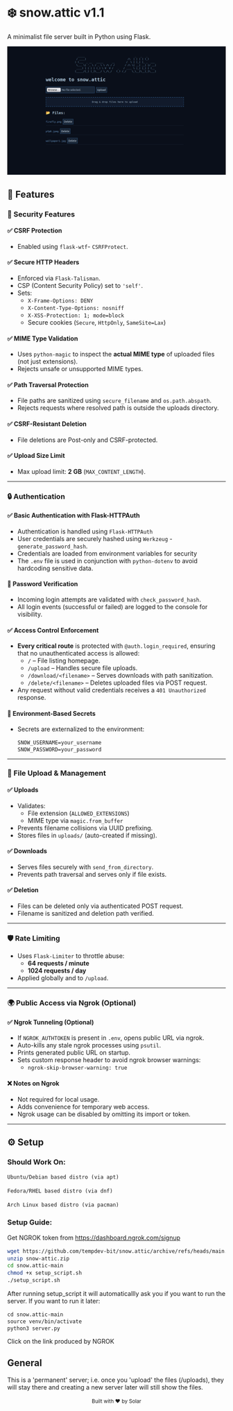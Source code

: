 # ❄️ snow.attic v1.1

A minimalist file server built in Python using Flask.

![snow.attic demo](image.png)

## 🔐 Features

### 🔐 Security Features

#### ✅ CSRF Protection
- Enabled using `flask-wtf`- `CSRFProtect`.

#### ✅ Secure HTTP Headers
- Enforced via `Flask-Talisman`.
- CSP (Content Security Policy) set to `'self'`.
- Sets:
  - `X-Frame-Options: DENY`
  - `X-Content-Type-Options: nosniff`
  - `X-XSS-Protection: 1; mode=block`
  - Secure cookies (`Secure`, `HttpOnly`, `SameSite=Lax`)

#### ✅ MIME Type Validation
- Uses `python-magic` to inspect the **actual MIME type** of uploaded files (not just extensions).
- Rejects unsafe or unsupported MIME types.

#### ✅ Path Traversal Protection
- File paths are sanitized using `secure_filename` and `os.path.abspath`.
- Rejects requests where resolved path is outside the uploads directory.

#### ✅ CSRF-Resistant Deletion
- File deletions are Post-only and CSRF-protected.

#### ✅ Upload Size Limit
- Max upload limit: **2 GB** (`MAX_CONTENT_LENGTH`).

---

### 🔒 Authentication

#### ✅ Basic Authentication with Flask-HTTPAuth
- Authentication is handled using `Flask-HTTPAuth`
- User credentials are securely hashed using `Werkzeug` - `generate_password_hash`.
- Credentials are loaded from environment variables for security
- The `.env` file is used in conjunction with `python-dotenv` to avoid hardcoding sensitive data.

#### 🔐 Password Verification
- Incoming login attempts are validated with `check_password_hash`.
- All login events (successful or failed) are logged to the console for visibility.

#### ✅ Access Control Enforcement
- **Every critical route** is protected with `@auth.login_required`, ensuring that no unauthenticated access is allowed:
  - `/` – File listing homepage.
  - `/upload` – Handles secure file uploads.
  - `/download/<filename>` – Serves downloads with path sanitization.
  - `/delete/<filename>` – Deletes uploaded files via POST request.
- Any request without valid credentials receives a `401 Unauthorized` response.

#### 🔐 Environment-Based Secrets
- Secrets are externalized to the environment:
  ```env
  SNOW_USERNAME=your_username
  SNOW_PASSWORD=your_password
  ```
---

### 📁 File Upload & Management

#### ✅ Uploads
- Validates:
  - File extension (`ALLOWED_EXTENSIONS`)
  - MIME type via `magic.from_buffer`
- Prevents filename collisions via UUID prefixing.
- Stores files in `uploads/` (auto-created if missing).

#### ✅ Downloads
- Serves files securely with `send_from_directory`.
- Prevents path traversal and serves only if file exists.

#### ✅ Deletion
- Files can be deleted only via authenticated POST request.
- Filename is sanitized and deletion path verified.

---

### 🛡️ Rate Limiting

- Uses `Flask-Limiter` to throttle abuse:
  - **64 requests / minute**
  - **1024 requests / day**
- Applied globally and to `/upload`.

---

### 🌍 Public Access via Ngrok (Optional)

#### ✅ Ngrok Tunneling (Optional)
- If `NGROK_AUTHTOKEN` is present in `.env`, opens public URL via ngrok.
- Auto-kills any stale ngrok processes using `psutil`.
- Prints generated public URL on startup.
- Sets custom response header to avoid ngrok browser warnings:
  - `ngrok-skip-browser-warning: true`

#### ❌ Notes on Ngrok
- Not required for local usage.
- Adds convenience for temporary web access.
- Ngrok usage can be disabled by omitting its import or token.

---

## ⚙️ Setup

### Should Work On:

    Ubuntu/Debian based distro (via apt)

    Fedora/RHEL based distro (via dnf)

    Arch Linux based distro (via pacman)

### Setup Guide:

Get NGROK token from https://dashboard.ngrok.com/signup

```bash
wget https://github.com/tempdev-bit/snow.attic/archive/refs/heads/main.zip -O snow-attic.zip
unzip snow-attic.zip
cd snow.attic-main
chmod +x setup_script.sh
./setup_script.sh
```
  
After running setup_script it will automaticallly ask you if you want to run the server.
If you want to run it later:

```
cd snow.attic-main
source venv/bin/activate
python3 server.py
```

Click on the link produced by NGROK

## General
This is a 'permanent' server; i.e. once you 'upload' the files (/uploads), they will stay there and creating a new server later will still show the files.
  

<p align=center><sup>Built with ❤️ by Solar<sup><p align=center>


